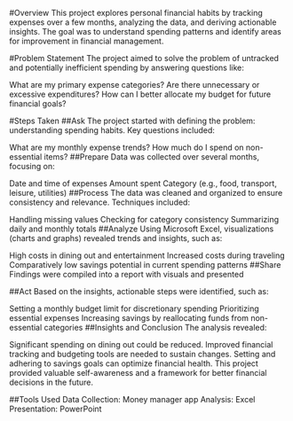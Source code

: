#Overview
This project explores personal financial habits by tracking expenses over a few months, analyzing the data, and deriving actionable insights. The goal was to understand spending patterns and identify areas for improvement in financial management.

#Problem Statement
The project aimed to solve the problem of untracked and potentially inefficient spending by answering questions like:

What are my primary expense categories?
Are there unnecessary or excessive expenditures?
How can I better allocate my budget for future financial goals?

#Steps Taken
##Ask
The project started with defining the problem: understanding spending habits. Key questions included:

What are my monthly expense trends?
How much do I spend on non-essential items?
##Prepare
Data was collected over several months, focusing on:

Date and time of expenses
Amount spent
Category (e.g., food, transport, leisure, utilities)
##Process
The data was cleaned and organized to ensure consistency and relevance. Techniques included:

Handling missing values
Checking for category consistency
Summarizing daily and monthly totals
##Analyze
Using Microsoft Excel, visualizations (charts and graphs) revealed trends and insights, such as:

High costs in dining out and entertainment
Increased costs during traveling
Comparatively low savings potential in current spending patterns
##Share
Findings were compiled into a report with visuals and presented 

##Act
Based on the insights, actionable steps were identified, such as:

Setting a monthly budget limit for discretionary spending
Prioritizing essential expenses
Increasing savings by reallocating funds from non-essential categories
##Insights and Conclusion
The analysis revealed:

Significant spending on dining out could be reduced.
Improved financial tracking and budgeting tools are needed to sustain changes.
Setting and adhering to savings goals can optimize financial health.
This project provided valuable self-awareness and a framework for better financial decisions in the future.

##Tools Used
Data Collection: Money manager app
Analysis: Excel
Presentation: PowerPoint
